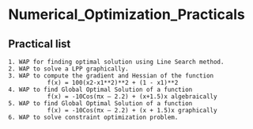 # Numerical_Optimization_Practicals
 
## Practical list
    1. WAP for finding optimal solution using Line Search method.
    2. WAP to solve a LPP graphically.
    3. WAP to compute the gradient and Hessian of the function 
               f(x) = 100(x2-x1**2)**2 + (1 - x1)**2
    4. WAP to find Global Optimal Solution of a function 
               f(x) = -10Cos(πx – 2.2) + (x+1.5)x algebraically
    5. WAP to find Global Optimal Solution of a function 
               f(x) = -10Cos(πx – 2.2) + (x + 1.5)x graphically
    6. WAP to solve constraint optimization problem.
